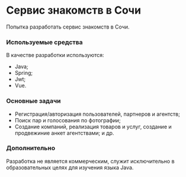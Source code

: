 # Сервис знакомств в Сочи
Попытка разработать сервис знакомств в Сочи.
### Используемые средства
В качестве разработки используются:
- Java;
- Spring;
- Jwt;
- Vue.
### Основные задачи
- Регистрация/авторизация пользователей, партнеров и агентств;
- Поиск пар и голосования по фотографии;
- Создание компаний, реализация товаров и услуг, создание и продвежиние анкет агентствами;
и др.
### Дополнительно
Разработка не является коммерческим, служит исключительно в образовательных целях для изучения языка Java.